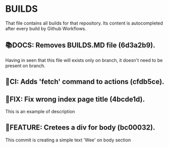 # BUILDS

That file contains all builds for that repository. Its content is autocompleted after every build by Github Workflows.

## :books:DOCS: Removes BUILDS.MD file (6d3a2b9).
Having in seen that this file will exists only on  branch, it doesn't need to be present on  branch.


## :bricks:CI: Adds 'fetch' command to actions (cfdb5ce).



## :bug:FIX: Fix wrong index page title (4bcde1d).
This is an example of description


## :rocket:FEATURE: Cretees a div for body (bc00032).
This commit is creating a simple text 'Wee' on body section

